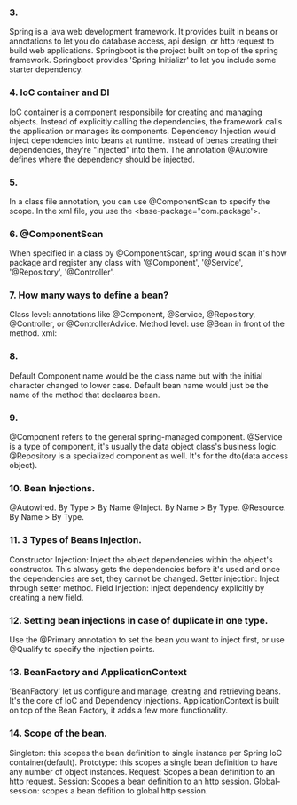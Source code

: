 ### 3.
Spring is a java web development framework. It provides built in beans or annotations to let you do database access, api design, or http request to build web applications. 
Springboot is the project built on top of the spring framework. Springboot provides 'Spring Initializr' to let you include some starter dependency.

### 4. IoC container and DI
IoC container is a component responsibile for creating and managing objects. Instead of explicitly calling the dependencies, the framework calls the application or manages its components.
Dependency Injection would inject dependencies into beans at runtime. Instead of benas creating their dependencies, they're "injected" into them. The annotation @Autowire defines where the dependency should be injected.

### 5. 
In a class file annotation, you can use @ComponentScan to specify the scope.
In the xml file, you use the <base-package="com.package'>. 

### 6. @ComponentScan
When specified in a class by @ComponentScan, spring would scan it's how package and register any class with '@Component', '@Service', '@Repository', '@Controller'.

### 7. How many ways to define a bean?
Class level: annotations like @Component, @Service, @Repository, @Controller, or @ControllerAdvice.
Method level: use @Bean in front of the method.
xml: <bean id="dataComponent" class="com.chuwa.springbasic.compoenets.impl.DataNucleus"></bean>

### 8.
Default Component name would be the class name but with the initial character changed to lower case.
Default bean name would just be the name of the method that declaares bean.

### 9. 
@Component refers to the general spring-managed component.
@Service is a type of component, it's usually the data object class's business logic.
@Repository is a specialized component as well. It's for the dto(data access object).

### 10. Bean Injections.
@Autowired. By Type > By Name
@Inject. By Name > By Type.
@Resource. By Name > By Type. 

### 11. 3 Types of Beans Injection.
Constructor Injection: Inject the object dependencies within the object's constructor. This alwasy gets the dependencies before it's used and once the dependencies are set, they cannot be changed.
Setter injection: Inject through setter method.
Field Injection: Inject dependency explicitly by creating a new field.


### 12. Setting bean injections in case of duplicate in one type.
Use the @Primary annotation to set the bean you want to inject first, or use @Qualify to specify
the injection points.

### 13. BeanFactory and ApplicationContext
'BeanFactory' let us configure and manage, creating and retrieving beans. It's the core of IoC and Dependency injections.
ApplicationContext is built on top of the Bean Factory, it adds a few more functionality.

### 14. Scope of the bean.
Singleton: this scopes the bean definition to single instance per Spring IoC container(default).
Prototype: this scopes a single bean definition to have any number of object instances.
Request: Scopes a bean definition to an http request.
Session: Scopes a bean definition to an http session.
Global-session: scopes a bean defition to global http session.


